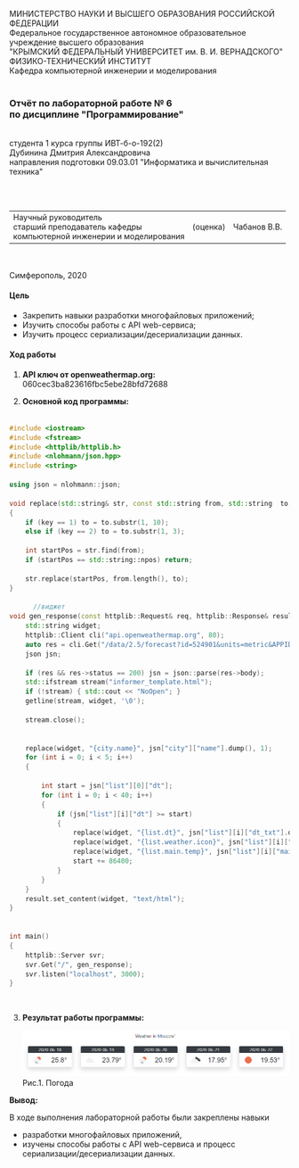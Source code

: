 МИНИСТЕРСТВО НАУКИ  И ВЫСШЕГО ОБРАЗОВАНИЯ РОССИЙСКОЙ ФЕДЕРАЦИИ  
Федеральное государственное автономное образовательное учреждение высшего образования  
"КРЫМСКИЙ ФЕДЕРАЛЬНЫЙ УНИВЕРСИТЕТ им. В. И. ВЕРНАДСКОГО"  
ФИЗИКО-ТЕХНИЧЕСКИЙ ИНСТИТУТ  
Кафедра компьютерной инженерии и моделирования
<br/><br/>
### Отчёт по лабораторной работе № 6<br/> по дисциплине "Программирование"
<br/>
​
студента 1 курса группы ИВТ-б-о-192(2)  
<br/>Дубинина Дмитрия Александровича 
<br/>направления подготовки 09.03.01 "Информатика и вычислительная техника" 

<br/><br/>
<table>
<tr><td>Научный руководитель<br/> старший преподаватель кафедры<br/> компьютерной инженерии и моделирования</td>
<td>(оценка)</td>
<td>Чабанов В.В.</td>
</tr>
</table>
<br/><br/>
​
Симферополь, 2020

#### Цель

* Закрепить навыки разработки многофайловыx приложений;
* Изучить способы работы с API web-сервиса;
* Изучить процесс сериализации/десериализации данных.

#### Ход работы

1. **API ключ от openweathermap.org:** 060cec3ba823616fbc5ebe28bfd72688<br/>

2. **Основной код программы:**

```C++

#include <iostream>
#include <fstream>
#include <httplib/httplib.h>
#include <nlohmann/json.hpp>
#include <string>

using json = nlohmann::json;

void replace(std::string& str, const std::string from, std::string  to, int key)
{
    if (key == 1) to = to.substr(1, 10);
    else if (key == 2) to = to.substr(1, 3);

    int startPos = str.find(from);
    if (startPos == std::string::npos) return;

    str.replace(startPos, from.length(), to);
}

      //виджет
void gen_response(const httplib::Request& req, httplib::Response& result) {
    std::string widget;
    httplib::Client cli("api.openweathermap.org", 80);
    auto res = cli.Get("/data/2.5/forecast?id=524901&units=metric&APPID=060cec3ba823616fbc5ebe28bfd72688");
    json jsn;

    if (res && res->status == 200) jsn = json::parse(res->body);
    std::ifstream stream("informer_template.html");
    if (!stream) { std::cout << "NoOpen"; }
    getline(stream, widget, '\0');

    stream.close();


    replace(widget, "{city.name}", jsn["city"]["name"].dump(), 1);
    for (int i = 0; i < 5; i++)
    {

        int start = jsn["list"][0]["dt"];
        for (int i = 0; i < 40; i++) 
        {
            if (jsn["list"][i]["dt"] >= start)
            {
                replace(widget, "{list.dt}", jsn["list"][i]["dt_txt"].dump(), 1);
                replace(widget, "{list.weather.icon}", jsn["list"][i]["weather"][0]["icon"].dump(), 2);
                replace(widget, "{list.main.temp}", jsn["list"][i]["main"]["temp"].dump(), 0);
                start += 86400;
            }
        }
    }
    result.set_content(widget, "text/html");
}


int main()
{
    httplib::Server svr;
    svr.Get("/", gen_response);
    svr.listen("localhost", 3000);
}

```
<br/>

3. **Результат работы программы:** <br/>

    ![](Рис/1.png)<br/>
    Рис.1. Погода 


**Вывод:** <br/>

В ходе выполнения лабораторной работы были закреплены навыки 
* разработки многофайловыx приложений,
* изучены способы работы с API web-сервиса и процесс сериализации/десериализации данных.

